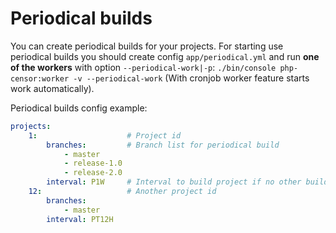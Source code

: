 Periodical builds
=================

You can create periodical builds for your projects. For starting use periodical builds you should create config 
`app/periodical.yml` and run **one of the workers** with option `--periodical-work|-p`: 
`./bin/console php-censor:worker -v --periodical-work` (With cronjob worker feature starts work automatically).

Periodical builds config example:

```yaml
projects:
    1:                    # Project id
        branches:         # Branch list for periodical build
            - master
            - release-1.0
            - release-2.0
        interval: P1W     # Interval to build project if no other builds (from webhook, manual etc.).Used format of PHP DateInterval class. See: http://php.net/manual/ru/dateinterval.construct.php
    12:                   # Another project id
        branches:
            - master
        interval: PT12H
```
